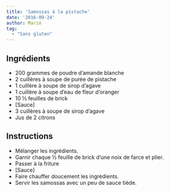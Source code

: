 ```yaml
---
title: 'Samossas à la pistache'
date: '2016-09-24'
author: Marin
tag: 
  - "Sans gluten"
---
```

## Ingrédients
- 200 grammes de poudre d’amande blanche
- 2 cuillères à soupe de purée de pistache
- 1 cuillère à soupe de sirop d’agave
- 1 cuillère à soupe d’eau de fleur d’oranger
- 10 ½ feuilles de brick
- \[Sauce\]
- 3 cuillères à soupe de sirop d’agave
- Jus de 2 citrons

## Instructions
- Mélanger les ingrédients.
- Garnir chaque ½ feuille de brick d’une noix de farce et plier.
- Passer à la friture
- \[Sauce\]
- Faire chauffer doucement les ingrédients.
- Servir les samossas avec un peu de sauce tiède.

